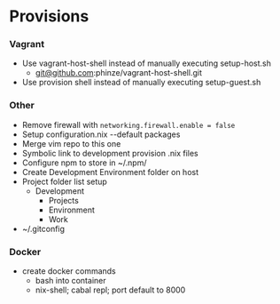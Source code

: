 
# Provisions

### Vagrant
* Use vagrant-host-shell instead of manually executing setup-host.sh
    * git@github.com:phinze/vagrant-host-shell.git
* Use provision shell instead of manually executing setup-guest.sh

### Other
* Remove firewall with `networking.firewall.enable = false`
* Setup configuration.nix --default packages
* Merge vim repo to this one
* Symbolic link to development provision .nix files
* Configure npm to store in ~/.npm/
* Create Development Environment folder on host
* Project folder list setup
    * Development 
        * Projects
        * Environment
        * Work
* ~/.gitconfig

### Docker
* create docker commands
    * bash into container
    * nix-shell; cabal repl; port default to 8000
